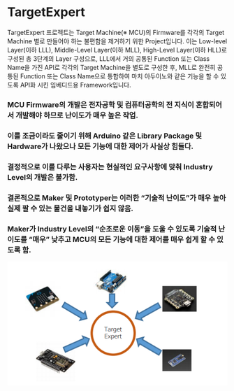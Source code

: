 # TargetExpert

TargetExpert 프로젝트는 Target Machine(※ MCU)의 Firmware를 각각의 Target Machine 별로 만들어야 하는 불편함을
제거하기 위한 Project입니다.
이는 Low-level Layer(이하 LLL), Middle-Level Layer(이하 MLL), High-Level Layer(이하 HLL)로 구성된 총 3단계의
Layer 구성으로, LLL에서 거의 공통된 Function 또는 Class Name을 가진 API로 각각의 Target Machine을 별도로
구성한 후, MLL로 완전히 공통된 Function 또는 Class Name으로 통합하여 마치 아두이노와 같은 기능을
할 수 있도록 API화 시킨 임베디드용 Framework입니다.

### MCU Firmware의 개발은 전자공학 및 컴퓨터공학의 전 지식이 혼합되어서 개발해야 하므로 난이도가 매우 높은 작업.
### 이를 조금이라도 줄이기 위해 Arduino 같은 Library Package 및 Hardware가 나왔으나 모든 기능에 대한 제어가 사실상 힘들다.
### 결정적으로 이를 다루는 사용자는 현실적인 요구사항에 맞춰 Industry Level의 개발은 불가함.
### 결론적으로 Maker 및 Prototyper는 이러한 “기술적 난이도”가 매우 높아 실제 팔 수 있는 물건을 내놓기가 쉽지 않음.
### Maker가 Industry Level의 “순조로운 이동”을 도울 수 있도록 기술적 난이도를 “매우” 낮추고 MCU의 모든 기능에 대한 제어를 매우 쉽게 할 수 있도록 함.

![image](./image1.png)
